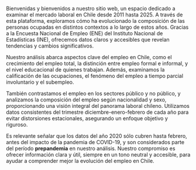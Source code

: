 Bienvenidas y bienvenidos a nuestro sitio web, un espacio dedicado a examinar el mercado laboral en Chile desde 2011 hasta 2025. A través de esta plataforma, exploramos cómo ha evolucionado la composición de las personas ocupadas en distintos contextos a lo largo de estos años. Gracias a la Encuesta Nacional de Empleo (ENE) del Instituto Nacional de Estadísticas (INE), ofrecemos datos claros y accesibles que revelan tendencias y cambios significativos.

Nuestro análisis abarca aspectos clave del empleo en Chile, como el crecimiento del empleo total, la distinción entre empleo formal e informal, y el nivel educacional de quienes trabajan. Además, examinamos la calificación de las ocupaciones, el fenómeno del empleo a tiempo parcial involuntario y el subempleo.

También contrastamos el empleo en los sectores público y no público, y analizamos la composición del empleo según nacionalidad y sexo, proporcionando una visión integral del panorama laboral chileno. Utilizamos datos consistentes del trimestre diciembre-enero-febrero de cada año para evitar distorsiones estacionales, asegurando un enfoque objetivo y riguroso.

Es relevante señalar que los datos del año 2020 sólo cubren hasta febrero, antes del impacto de la pandemia de COVID-19, y son considerados parte del período **prepandemia** en nuestro análisis. Nuestro compromiso es ofrecer información clara y útil, siempre en un tono neutral y accesible, para ayudar a comprender mejor la evolución del empleo en Chile.
